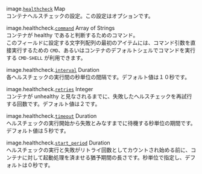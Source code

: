 <span class="parent-field">image.</span><a id="image-healthcheck" href="#image-healthcheck" class="field">`healthcheck`</a> <span class="type">Map</span>  
コンテナヘルスチェックの設定。この設定はオプションです。

<span class="parent-field">image.healthcheck.</span><a id="image-healthcheck-cmd" href="#image-healthcheck-cmd" class="field">`command`</a> <span class="type">Array of Strings</span>  
コンテナが healthy であると判断するためのコマンド。  
このフィールドに設定する文字列配列の最初のアイテムには、コマンド引数を直接実行するための `CMD`、あるいはコンテナのデフォルトシェルでコマンドを実行する `CMD-SHELL` が利用できます。

<span class="parent-field">image.healthcheck.</span><a id="image-healthcheck-interval" href="#image-healthcheck-interval" class="field">`interval`</a> <span class="type">Duration</span>  
各ヘルスチェックの実行間の秒単位の間隔です。デフォルト値は１０秒です。

<span class="parent-field">image.healthcheck.</span><a id="image-healthcheck-retries" href="#image-healthcheck-retries" class="field">`retries`</a> <span class="type">Integer</span>  
コンテナが unhealthy と見なされるまでに、失敗したヘルスチェックを再試行する回数です。デフォルト値は２です。

<span class="parent-field">image.healthcheck.</span><a id="image-healthcheck-timeout" href="#image-healthcheck-timeout" class="field">`timeout`</a> <span class="type">Duration</span>  
ヘルスチェックの実行開始から失敗とみなすまでに待機する秒単位の期間です。デフォルト値は５秒です。

<span class="parent-field">image.healthcheck.</span><a id="image-healthcheck-start-period" href="#image-healthcheck-start-period" class="field">`start_period`</a> <span class="type">Duration</span>  
ヘルスチェックの実行と失敗がリトライ回数としてカウントされ始める前に、コンテナに対して起動処理を済ませる猶予期間の長さです。秒単位で指定し、デフォルトは０秒です。
